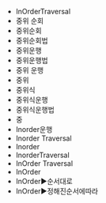 - InOrderTraversal
- 중위 순회
- 중위순회
- 중위순회법
- 중위운행
- 중위운행법
- 중위 운행
- 중위
- 중위식
- 중위식운행
- 중위식운행법
- 중
- Inorder운행
- Inorder Traversal
- Inorder
- InorderTraversal
- InOrder Traversal
- InOrder
- InOrder▶️순서대로
- InOrder▶️정해진순서에따라
